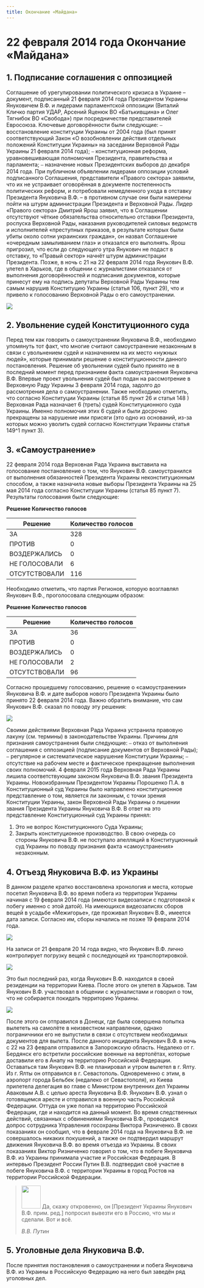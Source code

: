 ```yaml
---
title: Окончание «Майдана»
---
```

# 22 февраля 2014 года Окончание «Майдана»

## 1. Подписание соглашения с оппозицией

Соглашение об урегулировании политического кризиса в Украине – документ, подписанный 21
февраля 2014 года Президентом Украины Януковичем В.Ф. и лидерами парламентской оппозиции
(Виталий Кличко партия УДАР, Арсений Яценюк ВО «Батькивщина» и Олег Тягнибок ВО «Свобода»)
при посредничестве представителей Евросоюза.
Ключевые договорённости были следующие:
⎯ восстановление конституции Украины от 2004 года (был принят соответствующий Закон
«О возобновлении действия отдельных положений Конституции Украины» на заседании Верховной
Рады Украины 21 февраля 2014 года);
⎯ конституционная реформа, уравновешивающая полномочия Президента, правительства и
парламента;
⎯ назначение новых Президентских выборов до декабря 2014 года.
При публичном объявлении лидерами оппозиции условий подписанного Соглашения,
представители «Правого сектора» заявили, что их не устраивает оговорённая в документе постепенность
политических реформ, и потребовали немедленного ухода в отставку Президента Януковича В.Ф. – в
противном случае они были намерены пойти на штурм администрации Президента и Верховной Рады.
Лидер «Правого сектора» Дмитрий Ярош заявил, что в Соглашении отсутствуют чёткие обязательства
относительно отставки Президента, роспуска Верховной Рады, наказания руководителей силовых
ведомств и исполнителей «преступных приказов, в результате которых были убиты около сотни
украинских граждан», он назвал Соглашение «очередным замыливанием глаз» и отказался его
выполнять. Ярош пригрозил, что если до следующего утра Янукович не подаст в отставку, то «Правый
сектор» начнёт штурм администрации Президента.
Позже, в ночь с 21 на 22 февраля 2014 года Янукович В.Ф. улетел в Харьков, где в общении с
журналистами отказался от выполнения договорённостей и подписания документов, которые принесут
ему на подпись депутаты Верховной Рады Украины тем самым нарушив Конституцию Украины
(статья 106, пункт 29), что и привело к голосованию Верховной Рады о его самоустранении.

![](screenshot_1.jpg)

## 2. Увольнение судей Конституционного суда

Перед тем как говорить о самоустранении Януковича В.Ф., необходимо упомянуть тот факт, что
многие считают самоустранение незаконным в связи с увольнением судей и назначением на их место «нужных людей», которые принимали решение о конституционности данного постановления. Решение
об увольнении судей было принято не в последний момент перед признанием факта самоустранения
Януковича В.Ф. Впервые проект увольнения судей был подан на рассмотрение в Верховную Раду
Украины 3 февраля 2014 года, задолго до рассмотрения дела о самоустранении.
Также необходимо отметить, что согласно Конституции Украины (статья 85 пункт 26 и статья 148 )
Верховная Рада назначает 6 (треть) судей Конституционного суда Украины. Именно полномочия этих 6
судей и были досрочно прекращены за нарушение ими присяги (это одно из оснований, из-за которых
можно уволить судей согласно Конституции Украины статья 149^1 пункт 3).

## 3. «Самоустранение»

22 февраля 2014 года Верховная Рада Украина выставила на голосование постановление о том, что
Янукович В.Ф. самоустранился от выполнения обязанностей Президента Украины неконституционным
способом, а также назначила новые выборы Президента Украины на 25 мая 2014 года согласно
Конституции Украины (статья 85 пункт 7).
Результаты голосования были следующие:

**Решение Количество голосов**

| Решение       | Количество голосов |
| ------------- | ------------------ |
| ЗА            | 328                |
| ПРОТИВ        | 0                  |
| ВОЗДЕРЖАЛИСЬ  | 0                  |
| НЕ ГОЛОСОВАЛИ | 6                  |
| ОТСУТСТВОВАЛИ | 116                |

Необходимо отметить, что партия Регионов, которую возглавлял Янукович В.Ф., проголосовала
следующим образом:

**Решение Количество голосов**

| Решение       | Количество голосов |
| ------------- | ------------------ |
| ЗА            | 36                 |
| ПРОТИВ        | 0                  |
| ВОЗДЕРЖАЛИСЬ  | 0                  |
| НЕ ГОЛОСОВАЛИ | 2                  |
| ОТСУТСТВОВАЛИ | 96                 |

Согласно прошедшему голосованию, решение о «самоустранении» Януковича В.Ф. и дате выборов
нового Президента Украины было принято 22 февраля 2014 года.
Важно обратить внимание, что сам Янукович В.Ф. сказал по поводу эту решения:

![](screenshot_2.jpg)

Своими действиями Верховная Рада Украина устранила правовую лакуну (см. термины) в
законодательстве Украины.
Причины для признания самоустранения были следующие:
⎯ отказ от выполнения соглашения с оппозицией (подписание документов от Верховной Рады);
⎯ регулярное и систематическое нарушение Конституции Украины;
⎯ отсутствие на рабочем месте и фактическое прекращение выполнения своих полномочий.
4 февраля 2015 года Верховная Рада Украины лишила соответствующим законом Януковича В.Ф.
звания Президента Украины.
Новоизбранным Президентом Украины Порошенко П.А. в Конституционный суд Украины было
направлено конституционное представление о том, является ли законным, с точки зрения Конституции
Украины, закон Верховной Рады Украины о лишении звания Президента Украины Януковича В.Ф.
В ответ на это представление Конституционный суд Украины принял:

1. Это не вопрос Конституционного Суда Украины;
2. Закрыть конституционное производство.
       В свою очередь со стороны Януковича В.Ф. не поступало апелляций в Конституционный суд
   Украины по поводу признания факта «самоустранения» незаконным.

## 4. Отъезд Януковича В.Ф. из Украины

В данном разделе кратко восстановлена хронология и места, которые посетил Януковича В.Ф. во
время побега из территории Украины начиная с 19 февраля 2014 года (имеются видеозаписи с
подготовкой к побегу именно с этой датой).
На имеющихся видеозаписях сборов вещей в усадьбе «Межигорье», где проживал Янукович В.Ф.,
имеется дата записи. Согласно им, сборы начались не позже 19 февраля 2014 года.

![](screenshot_3.jpg)

На записи от 21 февраля 20 14 года видно, что Янукович В.Ф. лично контролирует погрузку вещей
с последующей их транспортировкой.

![](screenshot_4.jpg)

Это был последний раз, когда Янукович В.Ф. находился в своей резиденции на территории Киева.
После этого он улетел в Харьков. Там Янукович В.Ф. участвовал в общении с журналистами и говорил о
том, что не собирается покидать территорию Украины.

![](screenshot_5.jpg)

После этого он отправился в Донецк, где была совершена попытка вылететь на самолёте в
неизвестном направлении, однако пограничники его не выпустили в связи с отсутствием необходимых документов для вылета. После данного инцидента Янукович В.Ф. в ночь с 22 на 23 февраля отправился в
Запорожскую область. Недалеко от г. Бердянск его встретили российские военные на вертолётах, которые
доставили его в Анапу на территорию Российской Федерации. Оставаться там Янукович В.Ф. не
планировал и утром вылетел в г. Ялту. Из г. Ялты он отправился в г. Севастополь. Одновременно с этим,
в аэропорт города Бельбек (недалеко от Севастополя), из Киева прилетела делегация во главе с
Министром внутренних дел Украины Аваковым А.В. с целью ареста Януковича В.Ф. Янукович В.Ф.
узнал о готовящемся аресте и отправился в военную часть Российской Федерации. Оттуда он уже попал
на территорию Российской Федерации, где и находится на данный момент.
Во время следственных действий, связанных с обвинениями Януковича В.Ф., проводился допрос
сотрудника Управления госохраны Виктора Ризниченко. В своих показаниях он сообщил, что в феврале
2014 года на Януковича В.Ф. не совершалось никаких покушений, а также он подтвердил маршрут
движения Януковича В.Ф. во время отъезда из Украины. В своих показаниях Виктор Ризниченко говорил
о том, что в побеге Януковича В.Ф. из Украины принимала участие и Российская Федерация.
В интервью Президент России Путин В.В. подтвердил своё участие в побеге Януковича В.Ф. с
территории Украины в город Ростов на территории Российской Федерации.

> <img src="https://upload.wikimedia.org/wikipedia/commons/thumb/5/51/%D0%92%D0%BB%D0%B0%D0%B4%D0%B8%D0%BC%D0%B8%D1%80_%D0%9F%D1%83%D1%82%D0%B8%D0%BD_%2818-06-2023%29_%28cropped%29.jpg/640px-%D0%92%D0%BB%D0%B0%D0%B4%D0%B8%D0%BC%D0%B8%D1%80_%D0%9F%D1%83%D1%82%D0%B8%D0%BD_%2818-06-2023%29_%28cropped%29.jpg" width="50" height="60">  Да, скажу откровенно, он \[Президент Украины Янукович В.Ф. прим. ред.] попросил
> вывезти его в Россию, что мы и сделали. Вот и всё. 
>
> *В.В. Путин* 

## 5. Уголовные дела Януковича В.Ф.

После принятия постановления о самоустранении и побега Януковича В.Ф. из Украины в
Российскую Федерацию на него был заведён ряд уголовных дел.

